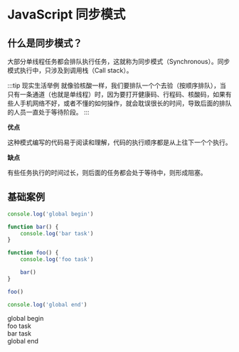 <script lang="ts" setup>
import { loginRead } from '@/utils/login-read'

loginRead('j20002')
</script>

# <AppCode code="34" /> JavaScript 同步模式

<ClientOnly><AppRead code="j20002" /></ClientOnly>

## 什么是同步模式？

大部分单线程任务都会排队执行任务，这就称为同步模式（Synchronous）。同步模式执行中，只涉及到调用栈（Call stack）。

:::tip 现实生活举例
就像验核酸一样，我们要排队一个个去验（按顺序排队），当只有一条通道（也就是单线程）时，因为要打开健康码、行程码、核酸码，如果有些人手机网络不好，或者不懂的如何操作，就会耽误很长的时间，导致后面的排队的人员一直处于等待阶段。
:::

**优点**

这种模式编写的代码易于阅读和理解，代码的执行顺序都是从上往下一个个执行。

**缺点**

有些任务执行的时间过长，则后面的任务都会处于等待中，则形成阻塞。

## 基础案例

```javascript
console.log('global begin')

function bar() {
    console.log('bar task')
}

function foo() {
    console.log('foo task')

    bar()
}

foo()

console.log('global end')
```

<AppCard>
    <div>global begin</div>
    <div>foo task</div>
    <div>bar task</div>
    <div>global end</div>
</AppCard>

<AppComment />